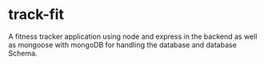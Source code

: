 # track-fit
A fitness tracker application using node and express in the backend as well as mongoose with mongoDB for handling the database and database Schema.
